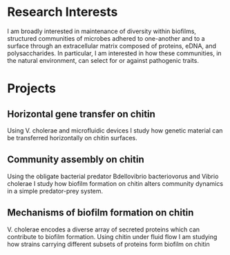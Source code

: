 # Research Interests

<p>I am broadly interested in maintenance of diversity within biofilms, structured communities of microbes adhered to one-another and to a surface through an extracellular matrix composed of proteins, eDNA, and polysaccharides. In particular, I am interested in how these communities, in the natural environment, can select for or against pathogenic traits.<p>

# Projects

## Horizontal gene transfer on chitin

<p>Using V. cholerae and microfluidic devices I study how genetic material can be transferred horizontally on chitin surfaces.<p>

## Community assembly on chitin

<p>Using the obligate bacterial predator Bdellovibrio bacteriovorus and Vibrio cholerae I study how biofilm formation on chitin alters community dynamics in a simple predator-prey system.<p>

## Mechanisms of biofilm formation on chitin

<p>V. cholerae encodes a diverse array of secreted proteins which can contribute to biofilm formation. Using chitin under fluid flow I am studying how strains carrying different subsets of proteins form biofilm on chitin<p>
